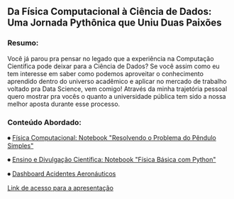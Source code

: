 ## Da Física Computacional à Ciência de Dados: Uma Jornada Pythônica que Uniu Duas Paixões

### Resumo:

Você já parou pra pensar no legado que a experiência na Computação Científica pode deixar para a Ciência de Dados? Se você assim como eu tem interesse em saber como podemos aproveitar o conhecimento aprendido dentro do universo acadêmico e aplicar no mercado de trabalho voltado pra Data Science, vem comigo! Através da minha trajetória pessoal quero mostrar pra vocês o quanto a universidade pública tem sido a nossa melhor aposta durante esse processo.

### Conteúdo Abordado:

⏺ [Física Computacional: Notebook "Resolvendo o Problema do Pêndulo Simples"](https://github.com/lis-r-barreto/Python-Brasil-2020-Analise-Numerica-com-Python/blob/master/O_Problema_do_Pendulo_Simples.ipynb)

⏺ [Ensino e Divulgação Científica: Notebook "Física Básica com Python"](https://github.com/lis-r-barreto/Workshop-Pyladies-SP-Fisica-com-Python/blob/main/Workshop_Fisica_com_Python.ipynb)

⏺ [Dashboard Acidentes Aeronáuticos](https://github.com/lis-r-barreto/Dashboard-Acidentes-Aeronauticos)


[Link de acesso para a apresentação](https://www.canva.com/design/DAERKKHvSJg/332OZS-rqdncVa-O04ZyCA/view?utm_content=DAERKKHvSJg&utm_campaign=designshare&utm_medium=link&utm_source=homepage_design_menu)
